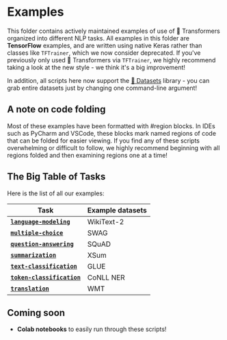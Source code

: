 <!---
Copyright 2021 The HuggingFace Team. All rights reserved.
Licensed under the Apache License, Version 2.0 (the "License");
you may not use this file except in compliance with the License.
You may obtain a copy of the License at

    http://www.apache.org/licenses/LICENSE-2.0

Unless required by applicable law or agreed to in writing, software
distributed under the License is distributed on an "AS IS" BASIS,
WITHOUT WARRANTIES OR CONDITIONS OF ANY KIND, either express or implied.
See the License for the specific language governing permissions and
limitations under the License.
-->

# Examples

This folder contains actively maintained examples of use of 🤗 Transformers organized into different NLP tasks. All examples in this folder are **TensorFlow** examples, and are written using native Keras rather than classes like `TFTrainer`, which we now consider deprecated. If you've previously only used 🤗 Transformers via `TFTrainer`, we highly recommend taking a look at the new style - we think it's a big improvement!

In addition, all scripts here now support the [🤗 Datasets](https://github.com/huggingface/datasets) library - you can grab entire datasets just by changing one command-line argument!

## A note on code folding

Most of these examples have been formatted with #region blocks. In IDEs such as PyCharm and VSCode, these blocks mark
named regions of code that can be folded for easier viewing. If you find any of these scripts overwhelming or difficult
to follow, we highly recommend beginning with all regions folded and then examining regions one at a time!

## The Big Table of Tasks

Here is the list of all our examples:

| Task | Example datasets |
|---|---|
| [**`language-modeling`**](https://github.com/huggingface/transformers/tree/master/examples/tensorflow/language-modeling) | WikiText-2
| [**`multiple-choice`**](https://github.com/huggingface/transformers/tree/master/examples/tensorflow/multiple-choice) | SWAG 
| [**`question-answering`**](https://github.com/huggingface/transformers/tree/master/examples/tensorflow/question-answering) | SQuAD
| [**`summarization`**](https://github.com/huggingface/transformers/tree/master/examples/tensorflow/summarization) | XSum 
| [**`text-classification`**](https://github.com/huggingface/transformers/tree/master/examples/tensorflow/text-classification) | GLUE
| [**`token-classification`**](https://github.com/huggingface/transformers/tree/master/examples/tensorflow/token-classification) | CoNLL NER
| [**`translation`**](https://github.com/huggingface/transformers/tree/master/examples/tensorflow/translation) | WMT

## Coming soon

- **Colab notebooks** to easily run through these scripts! 
